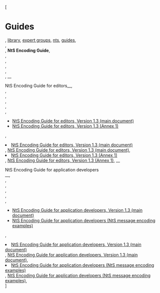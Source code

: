 [

# Guides

, <a href="http://www.ris.eu/library" style="text-transform:lowercase;">Library</a>, <a href="http://www.ris.eu/library/expert_groups" style="text-transform:lowercase;">Expert Groups</a>, <a href="http://www.ris.eu/library/expert_groups/nts" style="text-transform:lowercase;">NtS</a>, <a href="http://www.ris.eu/library/expert_groups/nts/guides" style="text-transform:lowercase;">Guides</a>,   
,   
, __NtS Encoding Guide__,   
,   
,   
,   
,   
, __  
NtS Encoding Guide for editors__,   
,   
,   
,   
,   
, 

*   [NtS Encoding Guide for editors, Version 1.3 (main document)](http://www.ris.eu/docs/File/426/nts_encoding_guide_for_editors_1p3_2018_04_04.docx)
*   [NtS Encoding Guide for editors, Version 1.3 (Annex 1)](http://www.ris.eu/docs/File/426/nts_encoding_guide_for_editors_1p3_2018_04_04___annex_1.docx)

, <li><a href="http://www.ris.eu/docs/File/426/nts_encoding_guide_for_editors_1p3_2018_04_04.docx">NtS Encoding Guide for editors, Version 1.3 (main document)</a></li>, [NtS Encoding Guide for editors, Version 1.3 (main document)](http://www.ris.eu/docs/File/426/nts_encoding_guide_for_editors_1p3_2018_04_04.docx), <li><a href="http://www.ris.eu/docs/File/426/nts_encoding_guide_for_editors_1p3_2018_04_04___annex_1.docx">NtS Encoding Guide for editors, Version 1.3 (Annex 1)</a></li>, [NtS Encoding Guide for editors, Version 1.3 (Annex 1)](http://www.ris.eu/docs/File/426/nts_encoding_guide_for_editors_1p3_2018_04_04___annex_1.docx), __  
NtS Encoding Guide for application developers  
__,   
,   
,   
,   
,   
, 

*   [NtS Encoding Guide for application developers, Version 1.3 (main document)](http://www.ris.eu/docs/File/426/nts_encoding_guide_for_application_developers_v1p3.docx)
*   [NtS Encoding Guide for application developers (NtS message encoding examples)](http://www.ris.eu/docs/File/426/nts_encoding_guide_for_application_developers_nts_message_encoding_examp___.xlsx)

, <li><a href="http://www.ris.eu/docs/File/426/nts_encoding_guide_for_application_developers_v1p3.docx">NtS Encoding Guide for application developers, Version 1.3 (main document)</a></li>, [NtS Encoding Guide for application developers, Version 1.3 (main document)](http://www.ris.eu/docs/File/426/nts_encoding_guide_for_application_developers_v1p3.docx), <li><a href="http://www.ris.eu/docs/File/426/nts_encoding_guide_for_application_developers_nts_message_encoding_examp___.xlsx">NtS Encoding Guide for application developers (NtS message encoding examples)</a></li>, [NtS Encoding Guide for application developers (NtS message encoding examples)](http://www.ris.eu/docs/File/426/nts_encoding_guide_for_application_developers_nts_message_encoding_examp___.xlsx),   
]